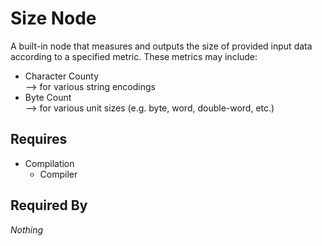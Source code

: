 # Size Node

A built-in node that measures and outputs the size of provided input data according to a specified metric. These metrics may include:

- Character County<br>
    --> for various string encodings
- Byte Count<br>
    --> for various unit sizes (e.g. byte, word, double-word, etc.)

## Requires

- Compilation
    - Compiler

## Required By

*Nothing*

